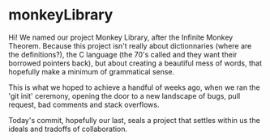 # monkeyLibrary

Hi! We named our project Monkey Library, after the Infinite Monkey Theorem.
Because this project isn't really about dictionnaries (where are the definitions?), the 
C language (the 70's called and they want their borrowed pointers back), but about creating a beautiful mess of words, 
that hopefully make a minimum of grammatical sense.

This is what we hoped to achieve a handful of weeks ago, when we ran the 'git init' ceremony, opening the door to a
new landscape of bugs, pull request, bad comments and stack overflows.

Today's commit, hopefully our last, seals a project that settles within us the ideals and tradoffs of collaboration.
